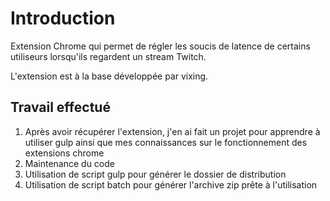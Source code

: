 # Introduction

Extension Chrome qui permet de régler les soucis de latence de certains utiliseurs lorsqu'ils regardent un stream Twitch.

L'extension est à la base développée par vixing.

## Travail effectué

1. Après avoir récupérer l'extension, j'en ai fait un projet pour apprendre à utiliser gulp ainsi que mes connaissances sur le fonctionnement des extensions chrome
2. Maintenance du code
3. Utilisation de script gulp pour générer le dossier de distribution
4. Utilisation de script batch pour générer l'archive zip prête à l'utilisation